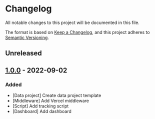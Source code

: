 # Changelog
All notable changes to this project will be documented in this file.

The format is based on [Keep a Changelog](https://keepachangelog.com/en/1.0.0/),
and this project adheres to [Semantic Versioning](https://semver.org/spec/v2.0.0.html).

## Unreleased

## [1.0.0] - 2022-09-02
### Added
- [Data project] Create data project template
- [Middleware] Add Vercel middleware
- [Script] Add tracking script
- [Dashboard] Add dashboard

[Unreleased]: https://github.com/tinybirdco/web-analytics-starter-kit/compare/1.0.0...HEAD
<!-- [0.6.0]: https://github.com/tinybirdco/web-analytics-starter-kit/compare/0.5.0...0.6.0
[0.5.0]: https://github.com/tinybirdco/web-analytics-starter-kit/compare/0.4.0...0.5.0
[0.4.0]: https://github.com/tinybirdco/web-analytics-starter-kit/compare/0.3.0...0.4.0
[0.3.0]: https://github.com/tinybirdco/web-analytics-starter-kit/compare/0.2.0...0.3.0
[0.2.0]: https://github.com/tinybirdco/web-analytics-starter-kit/compare/0.1.0...0.2.0 -->
[1.0.0]: https://github.com/tinybirdco/web-analytics-starter-kit/tree/1.0.0
